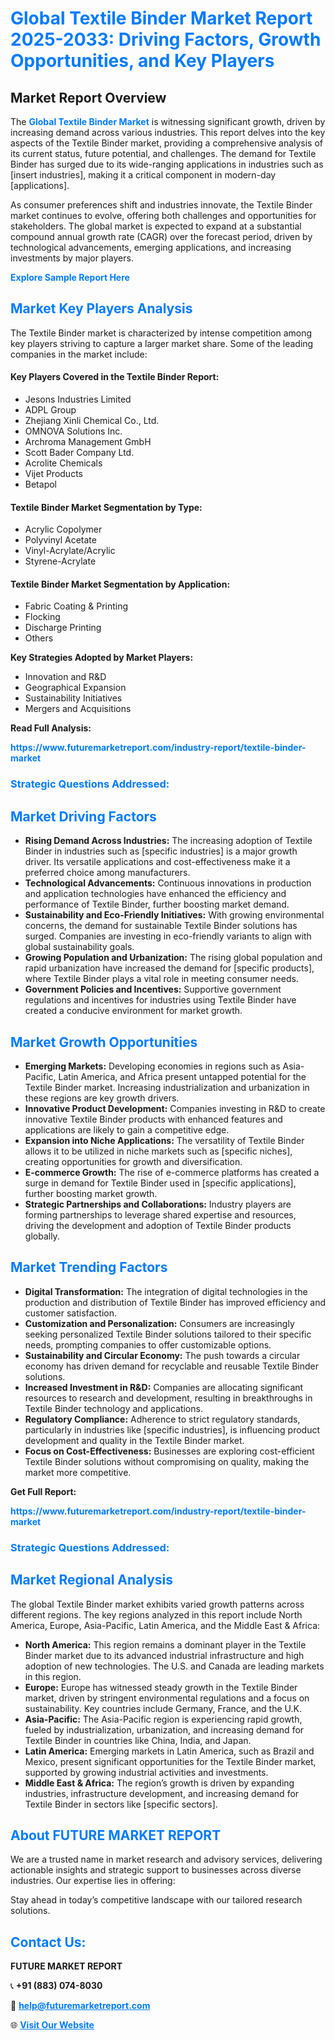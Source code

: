 <h1 style="color: #007BFF;">Global Textile Binder Market Report 2025-2033: Driving Factors, Growth Opportunities, and Key Players</h1>

<section id="overview">
<h2>Market Report Overview</h2>
<p>The <a href="https://www.futuremarketreport.com/industry-report/textile-binder-market" style="color: #007BFF; text-decoration: none;"><strong>Global Textile Binder Market</strong></a> is witnessing significant growth, driven by increasing demand across various industries. This report delves into the key aspects of the Textile Binder market, providing a comprehensive analysis of its current status, future potential, and challenges. The demand for Textile Binder has surged due to its wide-ranging applications in industries such as [insert industries], making it a critical component in modern-day [applications].</p>
<p>As consumer preferences shift and industries innovate, the Textile Binder market continues to evolve, offering both challenges and opportunities for stakeholders. The global market is expected to expand at a substantial compound annual growth rate (CAGR) over the forecast period, driven by technological advancements, emerging applications, and increasing investments by major players.</p>
</section>

<section id="overview">
<p><a href="https://www.futuremarketreport.com/request-sample/reportId=114192" style="color: #007BFF; text-decoration: none;"><strong>Explore Sample Report Here</strong></a></p>
</section>

<section id="key-players">
<h2 style="color: #007BFF;">Market Key Players Analysis</h2>
<p>The Textile Binder market is characterized by intense competition among key players striving to capture a larger market share. Some of the leading companies in the market include:</p>
<h4>Key Players Covered in the Textile Binder Report:</h4>
<ul><li>Jesons Industries Limited</li><li>ADPL Group</li><li>Zhejiang Xinli Chemical Co., Ltd.</li><li>OMNOVA Solutions Inc.</li><li>Archroma Management GmbH</li><li>Scott Bader Company Ltd.</li><li>Acrolite Chemicals</li><li>Vijet Products</li><li>Betapol</li></ul>
<h4>Textile Binder Market Segmentation by Type:</h4>
<ul><li>Acrylic Copolymer</li><li>Polyvinyl Acetate</li><li>Vinyl-Acrylate/Acrylic</li><li>Styrene-Acrylate</li></ul>

<h4>Textile Binder Market Segmentation by Application:</h4>
<ul><li>Fabric Coating &amp; Printing</li><li>Flocking</li><li>Discharge Printing</li><li>Others</li></ul>
<p><strong>Key Strategies Adopted by Market Players:</strong></p>
<ul>
<li>Innovation and R&D</li>
<li>Geographical Expansion</li>
<li>Sustainability Initiatives</li>
<li>Mergers and Acquisitions</li>
</ul>
</section>

<section>
<p><strong>Read Full Analysis: </strong></p><a href="https://www.futuremarketreport.com/industry-report/textile-binder-market" style="color: #007BFF; text-decoration: none;"><strong>https://www.futuremarketreport.com/industry-report/textile-binder-market</strong></a>
<h3 style="color: #007BFF;">Strategic Questions Addressed:</h3>
</section>

<section id="driving-factors">
<h2 style="color: #007BFF;">Market Driving Factors</h2>
<ul>
<li><strong>Rising Demand Across Industries:</strong> The increasing adoption of Textile Binder in industries such as [specific industries] is a major growth driver. Its versatile applications and cost-effectiveness make it a preferred choice among manufacturers.</li>
<li><strong>Technological Advancements:</strong> Continuous innovations in production and application technologies have enhanced the efficiency and performance of Textile Binder, further boosting market demand.</li>
<li><strong>Sustainability and Eco-Friendly Initiatives:</strong> With growing environmental concerns, the demand for sustainable Textile Binder solutions has surged. Companies are investing in eco-friendly variants to align with global sustainability goals.</li>
<li><strong>Growing Population and Urbanization:</strong> The rising global population and rapid urbanization have increased the demand for [specific products], where Textile Binder plays a vital role in meeting consumer needs.</li>
<li><strong>Government Policies and Incentives:</strong> Supportive government regulations and incentives for industries using Textile Binder have created a conducive environment for market growth.</li>
</ul>
</section>

<section id="growth-opportunities">
<h2 style="color: #007BFF;">Market Growth Opportunities</h2>
<ul>
<li><strong>Emerging Markets:</strong> Developing economies in regions such as Asia-Pacific, Latin America, and Africa present untapped potential for the Textile Binder market. Increasing industrialization and urbanization in these regions are key growth drivers.</li>
<li><strong>Innovative Product Development:</strong> Companies investing in R&D to create innovative Textile Binder products with enhanced features and applications are likely to gain a competitive edge.</li>
<li><strong>Expansion into Niche Applications:</strong> The versatility of Textile Binder allows it to be utilized in niche markets such as [specific niches], creating opportunities for growth and diversification.</li>
<li><strong>E-commerce Growth:</strong> The rise of e-commerce platforms has created a surge in demand for Textile Binder used in [specific applications], further boosting market growth.</li>
<li><strong>Strategic Partnerships and Collaborations:</strong> Industry players are forming partnerships to leverage shared expertise and resources, driving the development and adoption of Textile Binder products globally.</li>
</ul>
</section>

<section id="trending-factors">
<h2 style="color: #007BFF;">Market Trending Factors</h2>
<ul>
<li><strong>Digital Transformation:</strong> The integration of digital technologies in the production and distribution of Textile Binder has improved efficiency and customer satisfaction.</li>
<li><strong>Customization and Personalization:</strong> Consumers are increasingly seeking personalized Textile Binder solutions tailored to their specific needs, prompting companies to offer customizable options.</li>
<li><strong>Sustainability and Circular Economy:</strong> The push towards a circular economy has driven demand for recyclable and reusable Textile Binder solutions.</li>
<li><strong>Increased Investment in R&D:</strong> Companies are allocating significant resources to research and development, resulting in breakthroughs in Textile Binder technology and applications.</li>
<li><strong>Regulatory Compliance:</strong> Adherence to strict regulatory standards, particularly in industries like [specific industries], is influencing product development and quality in the Textile Binder market.</li>
<li><strong>Focus on Cost-Effectiveness:</strong> Businesses are exploring cost-efficient Textile Binder solutions without compromising on quality, making the market more competitive.</li>
</ul>
</section>

<section>
<p><strong>Get Full Report: </strong></p><a href="https://www.futuremarketreport.com/industry-report/textile-binder-market" style="color: #007BFF; text-decoration: none;"><strong>https://www.futuremarketreport.com/industry-report/textile-binder-market</strong></a>
<h3 style="color: #007BFF;">Strategic Questions Addressed:</h3>
</section>


<section id="regional-analysis">
<h2 style="color: #007BFF;">Market Regional Analysis</h2>
<p>The global Textile Binder market exhibits varied growth patterns across different regions. The key regions analyzed in this report include North America, Europe, Asia-Pacific, Latin America, and the Middle East & Africa:</p>
<ul>
<li><strong>North America:</strong> This region remains a dominant player in the Textile Binder market due to its advanced industrial infrastructure and high adoption of new technologies. The U.S. and Canada are leading markets in this region.</li>
<li><strong>Europe:</strong> Europe has witnessed steady growth in the Textile Binder market, driven by stringent environmental regulations and a focus on sustainability. Key countries include Germany, France, and the U.K.</li>
<li><strong>Asia-Pacific:</strong> The Asia-Pacific region is experiencing rapid growth, fueled by industrialization, urbanization, and increasing demand for Textile Binder in countries like China, India, and Japan.</li>
<li><strong>Latin America:</strong> Emerging markets in Latin America, such as Brazil and Mexico, present significant opportunities for the Textile Binder market, supported by growing industrial activities and investments.</li>
<li><strong>Middle East & Africa:</strong> The region’s growth is driven by expanding industries, infrastructure development, and increasing demand for Textile Binder in sectors like [specific sectors].</li>
</ul>
</section>

<footer>
<h2 style="color: #007BFF;">About FUTURE MARKET REPORT</h2>
<p>We are a trusted name in market research and advisory services, delivering actionable insights and strategic support to businesses across diverse industries. Our expertise lies in offering:</p>

<p>Stay ahead in today’s competitive landscape with our tailored research solutions.</p>

<h2 style="color: #007BFF;">Contact Us:</h2>
<p><strong>FUTURE MARKET REPORT</strong></p>
<p>📞 <strong>+91 (883) 074-8030</strong></p>
<p>📧 <strong><a href="mailto:help@futuremarketreport.com" style="color: #007BFF;">help@futuremarketreport.com</a></strong></p>
<p>🌐 <strong><a href="https://www.futuremarketreport.com/" style="color: #007BFF;">Visit Our Website</a></strong></p>
</footer>